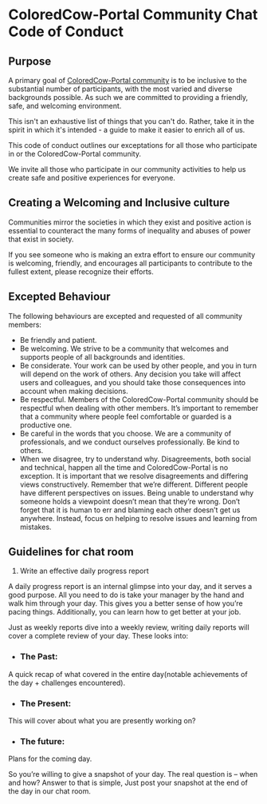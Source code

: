 # ColoredCow-Portal Community Chat Code of Conduct

## Purpose

A primary goal of [ColoredCow-Portal community](https://chat.google.com/room/AAAA3vnRMzI) is to be inclusive to the substantial number of participants, with the most varied and diverse backgrounds possible. As such we are committed to providing a friendly, safe, and welcoming environment.

This isn't an exhaustive list of things that you can't do. Rather, take it in the spirit in which it's intended - a guide to make it easier to enrich all of us.

This code of conduct outlines our exceptations for all those who participate in or the ColoredCow-Portal community.

We invite all those who participate in our community activities to help us create safe and positive experiences for everyone.

## Creating a Welcoming and Inclusive culture

Communities mirror the societies in which they exist and positive action is essential to counteract the many forms of inequality and abuses of power that exist in society.

If you see someone who is making an extra effort to ensure our community is welcoming, friendly, and encourages all participants to contribute to the fullest extent, please recognize their efforts.

## Excepted Behaviour

The following behaviours are excepted and requested of all community members:

* Be friendly and patient.
* Be welcoming. We strive to be a community that welcomes and supports people of all backgrounds and identities.
* Be considerate. Your work can be used by other people, and you in turn will depend on the work of others. Any decision you take will affect users and colleagues, and you should take those consequences into account when making decisions.
* Be respectful. Members of the ColoredCow-Portal community should be respectful when dealing with other members. It’s important to remember that a community where people feel comfortable or guarded is a productive one.
* Be careful in the words that you choose. We are a community of professionals, and we conduct ourselves professionally. Be kind to others.
* When we disagree, try to understand why. Disagreements, both social and technical, happen all the time and ColoredCow-Portal is no exception. It is important that we resolve disagreements and differing views constructively. Remember that we’re different. Different people have different perspectives on issues. Being unable to understand why someone holds a viewpoint doesn’t mean that they’re wrong. Don’t forget that it is human to err and blaming each other doesn’t get us anywhere. Instead, focus on helping to resolve issues and learning from mistakes.

## Guidelines for chat room

1. Write an effective daily progress report

A daily progress report is an internal glimpse into your day, and it serves a good purpose. All you need to do is take your manager by the hand and walk him through your day. This gives you a better sense of how you’re pacing things. Additionally, you can learn how to get better at your job.

Just as weekly reports dive into a weekly review, writing daily reports will cover a complete review of your day. These looks into:

* ### The Past:

A quick recap of what covered in the entire day(notable achievements of the day + challenges encountered).

* ### The Present:

This will cover about what you are presently working on?

* ### The future:

Plans for the coming day.

So you’re willing to give a snapshot of your day. The real question is – when and how? Answer to that is simple, Just post your snapshot at the end of the day in our chat room.
